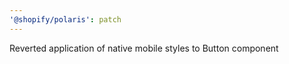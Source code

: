 ```yaml
---
'@shopify/polaris': patch
---
```


Reverted application of native mobile styles to Button component
